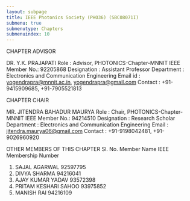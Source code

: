 ```yaml
---
layout: subpage
title: IEEE Photonics Society (PHO36) (SBC08071I)
submenu: true
submenutype: Chapters
submenuindex: 10
---
```

CHAPTER ADVISOR

DR. Y.K. PRAJAPATI 
Role           : Advisor, PHOTONICS-Chapter-MNNIT 
IEEE Member No.: 92205868 
Designation    : Assistant Professor 
Department     : Electronics and Communication Engineering 
Email id       : yogendrapra@mnnit.ac.in, yogendrapra@gmail.com
Contact        : +91-9415909685, +91-7905521813

CHAPTER CHAIR

MR. JITENDRA BAHADUR MAURYA
Role           : Chair, PHOTONICS-Chapter-MNNIT
IEEE Member No.: 94214510
Designation    : Research Scholar
Department     : Electronics and Communication Engineering
Email          : jitendra.maurya06@gmail.com
Contact        : +91-9198042481, +91-9026960920

OTHER MEMBERS OF THIS CHAPTER
Sl. No. 	Member Name 	IEEE Membership Number
1. 	SAJAL AGARWAL 	92597795
2. 	DIVYA SHARMA 	94216041
3. 	AJAY KUMAR YADAV 	93572398
4. 	 PRITAM KESHARI SAHOO 	93975852
5. 	 MANISH RAI 	94216109